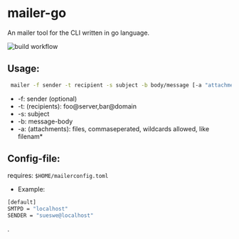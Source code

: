 # mailer-go

An mailer tool for the CLI
written in go language.

![build workflow](https://github.com/sueswe/mailer-go/actions/workflows/go.yml/badge.svg?event=push)

## Usage:

~~~sh
 mailer -f sender -t recipient -s subject -b body/message [-a "attachment_a,attachm*,attachment_c"]
~~~

  - -f: sender (optional)
  - -t: (recipients):  foo@server,bar@domain
  - -s: subject
  - -b: message-body
  - -a: (attachments): files, commaseperated, wildcards allowed, like filenam*


## Config-file:

requires: `$HOME/mailerconfig.toml`

* Example:

~~~sh
[default]
SMTPD = "localhost"
SENDER = "sueswe@localhost"
~~~

.
